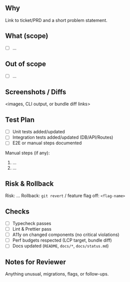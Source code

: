 ## Why
Link to ticket/PRD and a short problem statement.

## What (scope)
- [ ] …

## Out of scope
- [ ] …

## Screenshots / Diffs
<images, CLI output, or bundle diff links>

## Test Plan
- [ ] Unit tests added/updated
- [ ] Integration tests added/updated (DB/API/Routes)
- [ ] E2E or manual steps documented

Manual steps (if any):
1. …
2. …

## Risk & Rollback
Risk: …
Rollback: `git revert` / feature flag off: `<flag-name>`

## Checks
- [ ] Typecheck passes
- [ ] Lint & Prettier pass
- [ ] A11y on changed components (no critical violations)
- [ ] Perf budgets respected (LCP target, bundle diff)
- [ ] Docs updated (`README`, `docs/*`, `docs/status.md`)

## Notes for Reviewer
Anything unusual, migrations, flags, or follow-ups.

